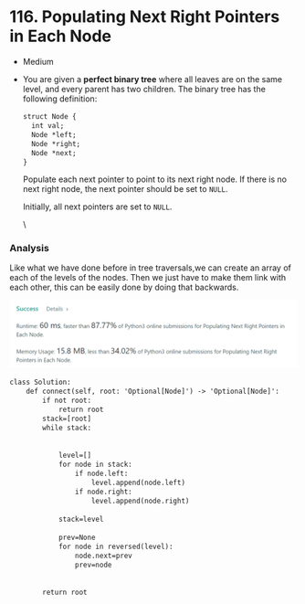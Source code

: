 # 116. Populating Next Right Pointers in Each Node

* Medium
*   You are given a **perfect binary tree** where all leaves are on the same level, and every parent has two children. The binary tree has the following definition:

    ```
    struct Node {
      int val;
      Node *left;
      Node *right;
      Node *next;
    }
    ```

    Populate each next pointer to point to its next right node. If there is no next right node, the next pointer should be set to `NULL`.

    Initially, all next pointers are set to `NULL`.

    \


### Analysis&#x20;

Like what we have done before in tree traversals,we can create an array of each of the levels of the nodes. Then we just have to make them link with each other, this can be easily done by doing that backwards.&#x20;

![](<../../.gitbook/assets/image (28) (1).png>)

```
class Solution:
    def connect(self, root: 'Optional[Node]') -> 'Optional[Node]':
        if not root:
            return root
        stack=[root]
        while stack:


            level=[]
            for node in stack:
                if node.left:
                    level.append(node.left)
                if node.right:
                    level.append(node.right)
            
            stack=level

            prev=None
            for node in reversed(level): 
                node.next=prev
                prev=node

            
        return root
```
